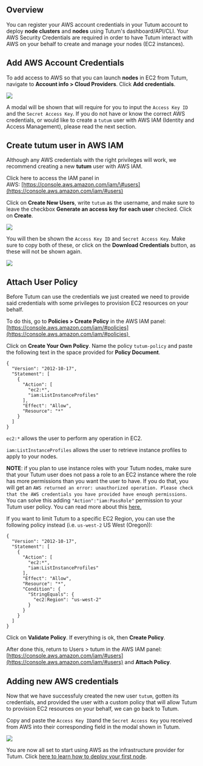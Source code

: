 ## Overview

You can register your AWS account credentials in your Tutum account to deploy **node clusters** and **nodes** using Tutum's dashboard/API/CLI. Your AWS Security Credentials are required in order to have Tutum interact with AWS on your behalf to create and manage your nodes (EC2 instances).
 
## Add AWS Account Credentials

To add access to AWS so that you can launch **nodes** in EC2 from Tutum,
navigate to **Account info \> Cloud Providers**. Click **Add
credentials**.

![](https://s.tutum.co/support/images/link-aws-account.png)

A modal will be shown that will require for you to input
the `Access Key ID` and the `Secret Access Key`. If you do not have or know the correct AWS credentials, or would like to create a `tutum` user with AWS IAM (Identity and Access Management), please read the next section.

## Create tutum user in AWS IAM

Although any AWS credentials with the right privileges will work, we
recommend creating a new **tutum** user with AWS IAM. 

Click here to access the IAM panel in AWS: [https://console.aws.amazon.com/iam/\#users](https://console.aws.amazon.com/iam/#users)

Click on **Create New Users**, write `tutum` as the username, and make
sure to leave the checkbox **Generate an access key for each user**
checked. Click on **Create**.

![](https://s.tutum.co/support/images/aws-iam-step-1.png)

You will then be shown the `Access Key ID` and `Secret Access Key`. Make
sure to copy both of these, or click on the **Download Credentials**
button, as these will not be shown again.

![](https://s.tutum.co/support/images/aws-iam-step-2.png)

## Attach User Policy

Before Tutum can use the credentials we just created we need to provide
said credentials with some privileges to provision EC2 resources on your
behalf. 

To do this, go to **Policies \> Create Policy** in the AWS IAM panel: [https://console.aws.amazon.com/iam/#policies](https://console.aws.amazon.com/iam/#policies) 

Click on **Create Your Own Policy**. Name
the policy `tutum-policy` and paste the following text in the space
provided for **Policy Document**.

```
{
  "Version": "2012-10-17",
  "Statement": [
    {
      "Action": [
        "ec2:*",
        "iam:ListInstanceProfiles"
      ],
      "Effect": "Allow",
      "Resource": "*"
    }
  ]
}
```

`ec2:*` allows the user to perform any operation in EC2.

`iam:ListInstanceProfiles` allows the user to retrieve instance profiles to apply to your nodes.

**NOTE**: if you plan to use instance roles with your Tutum nodes, make sure that your Tutum user does not pass a role to an EC2 instance where the role has more permissions than you want the user to have. If you do that, you will get an `AWS returned an error: unauthorized operation. Please check that the AWS credentials you have provided have enough permissions`. You can solve this adding `"Action":"iam:PassRole"` permission to your Tutum user policy. You can read more about this [here.](http://blogs.aws.amazon.com/security/post/Tx3M0IFB5XBOCQX/Granting-Permission-to-Launch-EC2-Instances-with-IAM-Roles-PassRole-Permission)

If you want to limit Tutum to a specific EC2 Region, you can use the following policy instead (i.e. `us-west-2` US West (Oregon)):

```
{
  "Version": "2012-10-17",
  "Statement": [
    {
      "Action": [
        "ec2:*",
        "iam:ListInstanceProfiles"
      ],
      "Effect": "Allow",
      "Resource": "*",
      "Condition": {
        "StringEquals": {
          "ec2:Region": "us-west-2"
        }
      }
    }
  ]
}
```

Click on **Validate Policy**. If everything is ok, then **Create Policy**.

After done this, return to Users > tutum in the AWS IAM panel: [https://console.aws.amazon.com/iam/#users](https://console.aws.amazon.com/iam/#users) and **Attach Policy**.

## Adding new AWS credentials

Now that we have successfuly created the new user `tutum`, gotten its
credentials, and provided the user with a custom policy that will allow
Tutum to provision EC2 resources on your behalf, we can go back to
Tutum.

Copy and paste the `Access Key ID`and the `Secret Access Key` you
received from AWS into their corresponding field in the modal shown in
Tutum.

![](https://s.tutum.co/support/images/aws-modal.png)

You are now all set to start using AWS as the infrastructure provider
for Tutum. Click [here to learn how to deploy your first node](https://support.tutum.co/support/solutions/articles/5000523221). 
